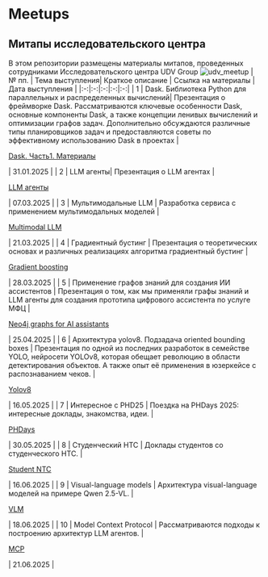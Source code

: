 # Meetups
## Митапы исследовательского центра
В этом репозитории размещены материалы митапов, проведенных сотрудниками Исследовательского центра UDV Group
![udv_meetup](https://github.com/user-attachments/assets/cac2aa28-c34e-4f90-91b3-0e6a9b34d817)
| № пп. | Тема выступления| Краткое описание |  Ссылка на материалы | Дата выступления |
|:-:|:-:|:-:|:-:|:-:|
| 1 | Dask. Библиотека Python для параллельных и распределенных вычислений| Презентация о фреймворке Dask. Рассматриваются ключевые особенности Dask, основные компоненты Dask, а также концепции ленивых вычислений и оптимизации графов задач. Дополнительно обсуждаются различные типы планировщиков задач и предоставляются советы по эффективному использованию Dask в проектах  | <p><a href="https://github.com/UDV-RnD/Meetups/tree/fec08dd487b1d6a99d5e29897b0c7027aff41d7b/Dask.Part%201"> Dask. Часть1. Материалы </a></p> | 31.01.2025 |
| 2 | LLM агенты| Презентация о LLM агентах  | <p><a href="https://github.com/UDV-RnD/Meetups/tree/main/LLM%20agents"> LLM агенты </a></p> | 07.03.2025 |
| 3 | Мультимодальные LLM | Разработка сервиса с применением мультимодальных моделей  | <p><a href="https://github.com/UDV-RnD/Meetups/tree/main/Multimodal%20LLM"> Multimodal LLM </a></p> | 21.03.2025 |
| 4 | Градиентный бустинг | Презентация о теоретических основах и различных реализациях алгоритма градиентный бустинг  | <p><a href="https://github.com/UDV-RnD/Meetups/tree/main/Boostings"> Gradient boosting </a></p> | 28.03.2025 |
| 5 | Применение графов знаний для создания ИИ ассистентов | Презентация о том, как мы применяли графы знаний и LLM агенты для создания прототипа цифрового ассистента по услуге МФЦ | <p><a href="https://github.com/UDV-RnD/Meetups/tree/main/neo4j_graphs_for_AI_assistants"> Neo4j graphs for AI assistants </a></p> | 25.04.2025 |
| 6 | Архитектура yolov8. Подзадача oriented bounding boxes | Презентация по одной из последних разработок в семействе YOLO, нейросети YOLOv8, которая обещает революцию в области детектирования объектов. А также опыт её применения в юзеркейсе с распознаванием чеков. | <p><a href="https://github.com/UDV-RnD/Meetups/tree/main/yolo"> Yolov8 </a></p> | 16.05.2025 |
| 7 | Интересное с PHD25 | Поездка на PHDays 2025: интересные доклады, знакомства, идеи. | <p><a href="https://github.com/UDV-RnD/Meetups/tree/main/PHDays"> PHDays </a></p> | 30.05.2025 |
| 8 | Студенческий НТС | Доклады студентов со студенческого НТС. | <p><a href="https://github.com/UDV-RnD/Meetups/tree/main/student_ntc"> Student NTC </a></p> | 16.06.2025 |
| 9 | Visual-language models | Архитектура visual-language моделей на примере Qwen 2.5-VL. | <p><a href="https://github.com/UDV-RnD/Meetups/tree/main/Visual-language%20models"> VLM </a></p> | 18.06.2025 |
| 10 | Model Context Protocol | Рассматриваются подходы к построению архитектур LLM агентов. | <p><a href="https://github.com/UDV-RnD/Meetups/tree/main/LLM%20agents"> MCP </a></p> | 21.06.2025 |









